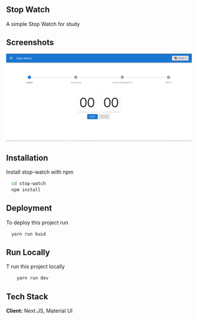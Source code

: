 
## Stop Watch

A simple Stop Watch for study



## Screenshots

![Website Screenshot](./screenshot.png)


## Installation

Install stop-watch with npm

```bash
  cd stop-watch
  npm install
```
    
## Deployment

To deploy this project run

```bash
  yarn run buid
```


## Run Locally

T run this project locally

```bash 
    yarn run dev
```
## Tech Stack

**Client:** Next.JS, Material UI


